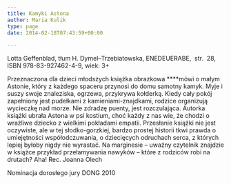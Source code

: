 ```yaml
---
title: Kamyki Astona
author: Maria Kulik
type: page
date: 2014-02-18T07:43:59+00:00

---
```

Lotta Geffenblad, tłum H. Dymel–Trzebiatowska, ENEDEUERABE,  str.  28, ISBN 978-83-927462-4-9, wiek: 3+

Przeznaczona dla dzieci młodszych książka obrazkowa ****mówi o małym Astonie, który z każdego spaceru przynosi do domu samotny kamyk. Myje i suszy swoje znaleziska, ogrzewa, przykrywa kołderką. Kiedy cały pokój zapełniony jest pudełkami z kamieniami-znajdkami, rodzice organizują wycieczkę nad morze. Nie zdradzę puenty, jest rozczulająca. Autorka książki ubrała Astona w psi kostium, choć każdy z nas wie, że chodzi o wrażliwe dziecko z wielkimi pokładami empatii. Przesłanie książki nie jest oczywiste, ale w tej słodko-gorzkiej, bardzo prostej historii tkwi prawda o umiejętności współodczuwania, o dziecięcych odruchach serca, z których lepiej byłoby nigdy nie wyrastać. Na marginesie &#8211; uważny czytelnik znajdzie w książce przykład przełamywania nawyków &#8211; które z rodziców robi na drutach? Aha! Rec. Joanna Olech

Nominacja dorosłego jury DONG 2010